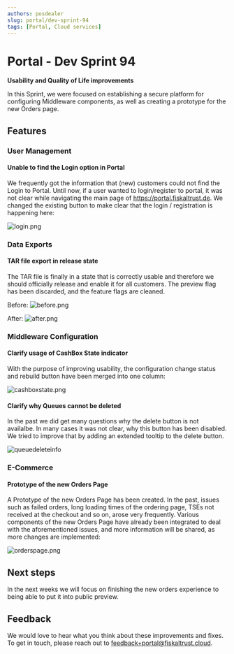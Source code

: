 ```yaml
---
authors: posdealer
slug: portal/dev-sprint-94
tags: [Portal, Cloud services]
---
```


# Portal - Dev Sprint 94
**Usability and Quality of Life improvements**

In this Sprint, we were focused on establishing a secure platform for configuring Middleware components, as well as creating a prototype for the new Orders page.

<!--truncate-->

## Features

### User Management

#### Unable to find the Login option in Portal

We frequently got the information that (new) customers could not find the Login to Portal. Until now, if a user wanted to login/register to portal, it was not clear while navigating the main page of https://portal.fiskaltrust.de. We changed the existing  button to make clear that the login / registration is happening here:  
 
![login.png](images/sprint-94/login.png)

### Data Exports

#### TAR file export in release state

The TAR file is finally in a state that is correctly usable and therefore we should officially release and enable it for all customers.  The preview flag has been discarded, and the feature flags are cleaned.

Before:
![before.png](images/sprint-94/before.png)

After:
![after.png](images/sprint-94/after.png) 

### Middleware Configuration

#### Clarify usage of CashBox State indicator  

With the purpose of improving usability, the configuration change status and rebuild button have been merged into one column:

![cashboxstate.png](images/sprint-94/cashboxstate.png)

#### Clarify why Queues cannot be deleted

In the past we did get many questions why the delete button is not availalbe. In many cases it was not clear, why this button has been disabled. We tried to improve that by adding an extended tooltip to the delete button.

![queuedeleteinfo](images/sprint-94/queuedeleteinfo.png)

### E-Commerce

#### Prototype of the new Orders Page

A Prototype of the new Orders Page has been created. In the past, issues such as failed orders, long loading times of the ordering page, TSEs not received at the checkout and so on, arose very frequently.  Various components of the new Orders Page have already been integrated to deal with the aforementioned issues, and more information will be shared, as more changes are implemented:

![orderspage.png](images/sprint-94/orderspage.png)

## Next steps
In the next weeks we will focus on finishing the new orders experience to being able to put it into public preview.

## Feedback
We would love to hear what you think about these improvements and fixes. To get in touch, please reach out to [feedback+portal@fiskaltrust.cloud](mailto:feedback+portal@fiskaltrust.cloud).




